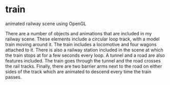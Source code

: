 # train
animated railway scene using OpenGL

There are a number of objects and animations that are included in my railway scene. These elements include a circular loop track, with a model train moving around it. The train includes a locomotive and four wagons attached to it. There is also a railway station included in the scene at which the train stops at for a few seconds every loop. A tunnel and a road are also features included. The train goes through the tunnel and the road crosses the rail tracks. Finally, there are two barrier arms next to the road on either sides of the track which are animated to descend every time the train passes. 


